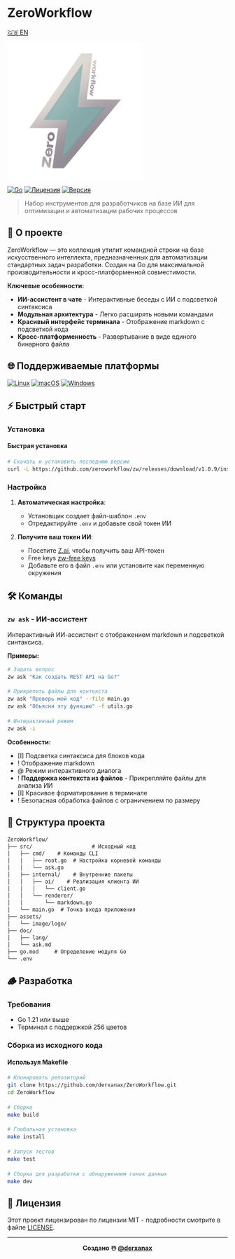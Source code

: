 # ZeroWorkflow

[🇬🇧 EN](../../README.md)

<img src="../../assets/image/logo/light_logo.png" alt="Логотип ZeroWorkflow" width="310"/>

[![Go](https://img.shields.io/badge/Go-1.21+-00ADD8?style=flat-square&logo=go&logoColor=white)](https://golang.org/)
[![Лицензия](https://img.shields.io/badge/License-MIT-brightgreen?style=flat-square)](LICENSE)
[![Версия](https://img.shields.io/badge/Version-1.1.0-purple?style=flat-square)](https://github.com/derxanax/ZeroWorkflow/releases)

> Набор инструментов для разработчиков на базе ИИ для оптимизации и автоматизации рабочих процессов

## 🧶 О проекте

ZeroWorkflow — это коллекция утилит командной строки на базе искусственного интеллекта, предназначенных для автоматизации стандартных задач разработки. Создан на Go для максимальной производительности и кросс-платформенной совместимости.

**Ключевые особенности:**
- **ИИ-ассистент в чате** - Интерактивные беседы с ИИ с подсветкой синтаксиса
- **Модульная архитектура** - Легко расширять новыми командами
- **Красивый интерфейс терминала** - Отображение markdown с подсветкой кода
- **Кросс-платформенность** - Развертывание в виде единого бинарного файла

## 🌐 Поддерживаемые платформы

[![Linux](https://img.shields.io/badge/Linux-FCC624?style=flat-square&logo=linux&logoColor=black)](https://www.linux.org/)
[![macOS](https://img.shields.io/badge/macOS-000000?style=flat-square&logo=apple&logoColor=white)](https://www.apple.com/macos/)
[![Windows](https://img.shields.io/badge/windows-0078D6?style=flat-square&logo=Windows&logoColor=white)](https://www.microsoft.com/windows/)

## ⚡️ Быстрый старт

### Установка

#### Быстрая установка 
```bash
# Скачать и установить последнюю версию
curl -L https://github.com/zeroworkflow/zw/releases/download/v1.0.9/install.sh | bash
```

### Настройка

1.  **Автоматическая настройка**:
    *   Установщик создает файл-шаблон `.env`
    *   Отредактируйте `.env` и добавьте свой токен ИИ

2.  **Получите ваш токен ИИ**:
    *   Посетите [Z.ai](https://chat.z.ai), чтобы получить ваш API-токен
       - Free keys [zw-free keys](https://github.com/zeroworkflow/zw-keys)
    *   Добавьте его в файл `.env` или установите как переменную окружения

## 🛠 Команды

### `zw ask` - ИИ-ассистент

Интерактивный ИИ-ассистент с отображением markdown и подсветкой синтаксиса.

**Примеры:**
```bash
# Задать вопрос
zw ask "Как создать REST API на Go?"

# Прикрепить файлы для контекста
zw ask "Проверь мой код" --file main.go
zw ask "Объясни эту функцию" -f utils.go

# Интерактивный режим
zw ask -i
```

**Особенности:**
- [I] Подсветка синтаксиса для блоков кода
- ! Отображение markdown
- @ Режим интерактивного диалога
- ! **Поддержка контекста из файлов** - Прикрепляйте файлы для анализа ИИ
- [I] Красивое форматирование в терминале
- ! Безопасная обработка файлов с ограничением по размеру

## 💼 Структура проекта

```text
ZeroWorkflow/
├── src/                   # Исходный код
│   ├── cmd/    # Команды CLI
│   │   ├── root.go  # Настройка корневой команды
│   │   └── ask.go         
│   ├── internal/    # Внутренние пакеты
│   │   ├── ai/    # Реализация клиента ИИ
│   │   │   └── client.go 
│   │   └── renderer/      
│   │       └── markdown.go
│   └── main.go  # Точка входа приложения
├── assets/                
│   └── image/logo/        
├── doc/                   
│   ├── lang/              
│   └── ask.md             
├── go.mod     # Определение модуля Go
└── .env                   
```

## 🪵 Разработка

### Требования
- Go 1.21 или выше
- Терминал с поддержкой 256 цветов

### Сборка из исходного кода

#### Используя Makefile
```bash
# Клонировать репозиторий
git clone https://github.com/derxanax/ZeroWorkflow.git
cd ZeroWorkflow

# Сборка
make build

# Глобальная установка
make install

# Запуск тестов
make test

# Сборка для разработки с обнаружением гонок данных
make dev
```

## 📄 Лицензия

Этот проект лицензирован по лицензии MIT - подробности смотрите в файле [LICENSE](LICENSE).

---

<div align="center">
  <strong>Создано ☃️ <a href="https://github.com/derxanax">@derxanax</a></strong>
</div>